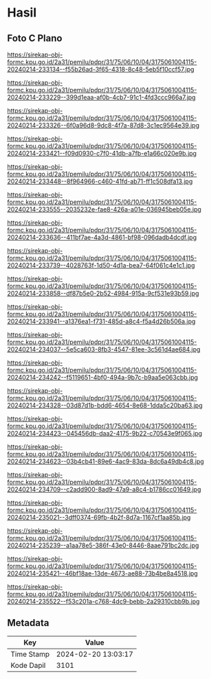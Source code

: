 # Hasil

## Foto C Plano

https://sirekap-obj-formc.kpu.go.id/2a31/pemilu/pdpr/31/75/06/10/04/3175061004115-20240214-233134--f55b26ad-3f65-4318-8c48-5eb5f10ccf57.jpg

https://sirekap-obj-formc.kpu.go.id/2a31/pemilu/pdpr/31/75/06/10/04/3175061004115-20240214-233229--399d1eaa-af0b-4cb7-91c1-4fd3ccc966a7.jpg

https://sirekap-obj-formc.kpu.go.id/2a31/pemilu/pdpr/31/75/06/10/04/3175061004115-20240214-233326--6f0a96d8-9dc8-4f7a-87d8-3c1ec9564e39.jpg

https://sirekap-obj-formc.kpu.go.id/2a31/pemilu/pdpr/31/75/06/10/04/3175061004115-20240214-233421--f09d0930-c7f0-41db-a7fb-e1a66c020e9b.jpg

https://sirekap-obj-formc.kpu.go.id/2a31/pemilu/pdpr/31/75/06/10/04/3175061004115-20240214-233448--8f964966-c460-41fd-ab71-ff1c508dfa13.jpg

https://sirekap-obj-formc.kpu.go.id/2a31/pemilu/pdpr/31/75/06/10/04/3175061004115-20240214-233555--2035232e-fae8-426a-a01e-036945beb05e.jpg

https://sirekap-obj-formc.kpu.go.id/2a31/pemilu/pdpr/31/75/06/10/04/3175061004115-20240214-233636--411bf7ae-4a3d-4861-bf98-096dadb4dcdf.jpg

https://sirekap-obj-formc.kpu.go.id/2a31/pemilu/pdpr/31/75/06/10/04/3175061004115-20240214-233739--4028763f-1d50-4d1a-bea7-64f061c4e1c1.jpg

https://sirekap-obj-formc.kpu.go.id/2a31/pemilu/pdpr/31/75/06/10/04/3175061004115-20240214-233858--df87b5e0-2b52-4984-915a-9cf531e93b59.jpg

https://sirekap-obj-formc.kpu.go.id/2a31/pemilu/pdpr/31/75/06/10/04/3175061004115-20240214-233941--a1376ea1-f731-485d-a8c4-f5a4d26b506a.jpg

https://sirekap-obj-formc.kpu.go.id/2a31/pemilu/pdpr/31/75/06/10/04/3175061004115-20240214-234037--5e5ca603-8fb3-4547-81ee-3c561d4ae684.jpg

https://sirekap-obj-formc.kpu.go.id/2a31/pemilu/pdpr/31/75/06/10/04/3175061004115-20240214-234242--f5119651-4bf0-494a-9b7c-b9aa5e063cbb.jpg

https://sirekap-obj-formc.kpu.go.id/2a31/pemilu/pdpr/31/75/06/10/04/3175061004115-20240214-234328--03d87d1b-bdd6-4654-8e68-1dda5c20ba63.jpg

https://sirekap-obj-formc.kpu.go.id/2a31/pemilu/pdpr/31/75/06/10/04/3175061004115-20240214-234423--045456db-daa2-4175-9b22-c70543e9f065.jpg

https://sirekap-obj-formc.kpu.go.id/2a31/pemilu/pdpr/31/75/06/10/04/3175061004115-20240214-234623--03b4cb41-89e6-4ac9-83da-8dc6a49db4c8.jpg

https://sirekap-obj-formc.kpu.go.id/2a31/pemilu/pdpr/31/75/06/10/04/3175061004115-20240214-234709--c2add900-8ad9-47a9-a8c4-b1786cc01649.jpg

https://sirekap-obj-formc.kpu.go.id/2a31/pemilu/pdpr/31/75/06/10/04/3175061004115-20240214-235021--3dff0374-69fb-4b2f-8d7a-1167cf1aa85b.jpg

https://sirekap-obj-formc.kpu.go.id/2a31/pemilu/pdpr/31/75/06/10/04/3175061004115-20240214-235239--a1aa78e5-386f-43e0-8446-8aae791bc2dc.jpg

https://sirekap-obj-formc.kpu.go.id/2a31/pemilu/pdpr/31/75/06/10/04/3175061004115-20240214-235421--46bf18ae-13de-4673-ae88-73b4be8a4518.jpg

https://sirekap-obj-formc.kpu.go.id/2a31/pemilu/pdpr/31/75/06/10/04/3175061004115-20240214-235522--f53c201a-c768-4dc9-bebb-2a29310cbb9b.jpg


## Metadata

| Key        | Value               |
| ---------- | ------------------- |
| Time Stamp | 2024-02-20 13:03:17 |
| Kode Dapil | 3101                |



